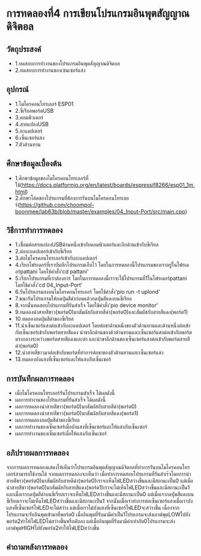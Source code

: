 # การทดลองที่4 การเขียนโปรแกรมอินพุตสัญญาณดิจิตอล

## วัตถุประสงค์
* 1.ทดสอบการทำงานของโปรแกรมอินพุตสัญญาณดิจิตอล
* 2.ทดสอบการทำงานของเซนเซอร์แสง

## อุปกรณ์
* 1.ไมโครคอนโทรเลอร์ ESP01
* 2.ซีเรียลพอร์ตUSB
* 3.คอมพิวเตอร์
* 4.สายแปลงUSB
* 5.อะแดปเตอร์
* 6.เซ็นเซอร์แสง
* 7.ตัวต้านทาน

## ศึกษาข้อมูลเบื้องต้น
* 1.ศึกษาข้อมูลของไมโครคอนโทรเลอร์ที่ใช้(https://docs.platformio.org/en/latest/boards/espressif8266/esp01_1m.html)
* 2.ศึกษาโค้ดของโปรแกรมที่ต้องการรันบนไมโครคอนโทรเลอร์(https://github.com/choompol-boonmee/lab63b/blob/master/examples/04_Input-Port/src/main.cpp)


## วิธีการทำการทดลอง
* 1.เชื่อมต่อสายแปลงUSBด้านหนึ่งเข้ากับคอมพิวเตอร์และอีกด้านเข้ากับซีเรียล
* 2.ต่ออะแดปเตอร์เข้ากับซีเรียล
* 3.ต่อไมโครคอนโทรเลอร์เข้ากับอะแดปเตอร์
* 4.เรียกโฟรเดอร์ที่เราบันทึกโปรแกรมเก็บไว้ โดยในการทดลองนี้โปรแกรมของเราอยู่ในโฟรเดอร์pattani โดยใช้คำสั่ง'cd pattani'
* 5.เรียกโปรแกรมที่เราต้องการ โดยในการทดลองนี้เราจะใช้โปรแกรมที่1ในโฟรเดอร์pattani โดยใช้คำสั่ง'cd 04_Input-Port'
* 6.รันโปรแกรมลงบนไมโครคอนโทรเลอร์ โดยใช้คำสั่ง'pio run -t uplond'
* 7.ขณะรันโปรแกรมให้กดปุ่มสีดำก่อนแล้วกดปุ่มสีแดงบนซีเรียล
* 8.จากนั้นทดสอบโปรแกรมที่รันสำเร็จ โดยใช้คำสั่ง'pio device monitor'
* 9.ทดลองนำสายสีขาว(พอร์ต0)มาสัมผัสกับสายสีดำ(พอร์ต0)และสัมผัสกับสายสีแดง(พอร์ต1)
* 10.ทดลองกดปุ่มสีดำของซีเรียล
* 11.นำเซ็นเซอร์แสงต่อเข้ากับอะแดปเตอร์ โดยต่อขาด้านหนึ่งของตัวต้านทานและด้านหนึ่งต่อเข้ากับเซ็นเซอร์เข้ากับพอร์ตสายสีแดง นำขาอีกด้านของต้วต้านทานและเซ็นเซอร์แสงต่อเข้ากับพอร์ตตรงกลางระหว่างพอร์ตสายสีแดงและดำ และนำขาอีกด้านของเซ็นเซอร์แสงต่อเข้ากับพอร์ตสายสีดำ(พอร์ต0)
* 12.นำสายสีขาวมาต่อเข้ากับพอร์ตที่ทำการต่อขาของตัวต้านทานและเซ็นเซอร์แสง
* 13.ทดลองบังแสงที่เซ็นเซอร์และให้แสงกับเซ็นเซอร์


## การบันทึกผลการทดลอง
* เมื่อไมโครคอนโทรเลอร์รันโปรแกรมสำเร็จ ได้ผลดังนี้
* ผลการทำงานของโปรแกรมที่รันสำเร็จ ได้ผลดังนี้
* ผลการทดลองนำสายสีขาว(พอร์ต0)มาสัมผัสกับสายสีดำ(พอร์ต0)
* ผลการทดลองนำสายสีขาว(พอร์ต0)มาสัมผัสกับสายสีแดง(พอร์ต1)
* ผลการทดลองกดปุ่มสีดำของซีเรียล
* ผลการทำงานของเซ็นเซอร์เมื่อบังแสงที่เซ็นเซอร์และให้แสงกับเซ็นเซอร์
* ผลการทำงานของเซ็นเซอร์เมื่อให้แสงกับเซ็นเซอร์

## อภิปรายผลการทดลอง
จากการผลการทดลองแสดงให้เห็นว่าโปรแกรมอินพุตสัญญาณดิจิตอลที่ทำการรันบนไมโครคอนโทรเลอร์สามารถใช้งานได้ จากผลการทดลองจะเห็นว่า เมื่อทำการทดสอบโปรแกรมที่รันสำเร๊จโดยการนำสายสีขาว(พอร์ต0)มาสัมผัสกับสายดีดำ(พอร์ต0)เราจะเห็นไฟLEDสว่างขึ้นและมีสถานะเป็น0 แต่เมื่อนำสายสีขาว(พอร์ต0)มาสัมผัสกับสายสีแดง(พอร์ต1)เราจะไม่เห็นไฟLEDสว่างขึ้นและมีสถานะเป็น1 และเมื่อเรากดปุ่มสีดำบนซีเรียลเราจะเห็นไฟLEDสว่างขึ้นและมีสถานะเป็น0 แต่เมื่อเรากดปุ่มสีแดงบนซีเรียลเราจะไม่เห็นไฟLEDสว่างขึ้นและมีสถานะเป็น1 จากนั้นเมื่อเราทำการต่อเซ็นเซอร์แสงเมื่อเราบังแสงที่เซ็นเซอร์ไฟLEDจะไม่สว่าง แต่เมื่อเราไม่บังแสงที่เซ็นเซอร์ไฟLEDจะสว่างขึ้น เนื่องจากโปรแกรมจะรับอินพุตเข้ามาที่พอร์ต0 เมื่ออินพุตที่รับมามีค่าเป็น1โปรแกรมจะส่งเอาต์พุตLOWไปยังพอร์ต2ทำให้ไฟLEDไม่สว่างขึ้นหรือดับลง แต่เมื่ออินพุตที่รับมามีค่าเท่ากับ0โปรแกรมจะส่งเอาต์พุตHIGHไปยังพอร์ต2ทำให้ไฟLEDสว่างขึ้น

## คำถามหลังการทดลอง



